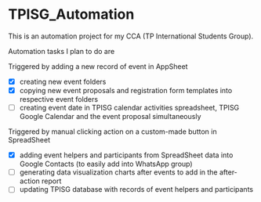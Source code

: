 # TPISG_Automation
This is an automation project for my CCA (TP International Students Group).

Automation tasks I plan to do are

Triggered by adding a new record of event in AppSheet
- [x]  creating new event folders 
- [x]  copying new event proposals and registration form templates into respective event folders 
- [ ]  creating event date in TPISG calendar activities spreadsheet, TPISG Google Calendar and the event proposal simultaneously

Triggered by manual clicking action on a custom-made button in SpreadSheet
- [x]  adding event helpers and participants from SpreadSheet data into Google Contacts (to easily add into WhatsApp group)
- [ ]  generating data visualization charts after events to add in the after-action report
- [ ]  updating TPISG database with records of event helpers and participants
